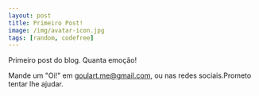 ```yaml
---
layout: post
title: Primeiro Post!
image: /img/avatar-icon.jpg
tags: [random, codefree]
---
```


Primeiro post do blog. Quanta emoção!

Mande um "Oi!" em goulart.me@gmail.com, ou nas redes sociais.Prometo tentar lhe ajudar.